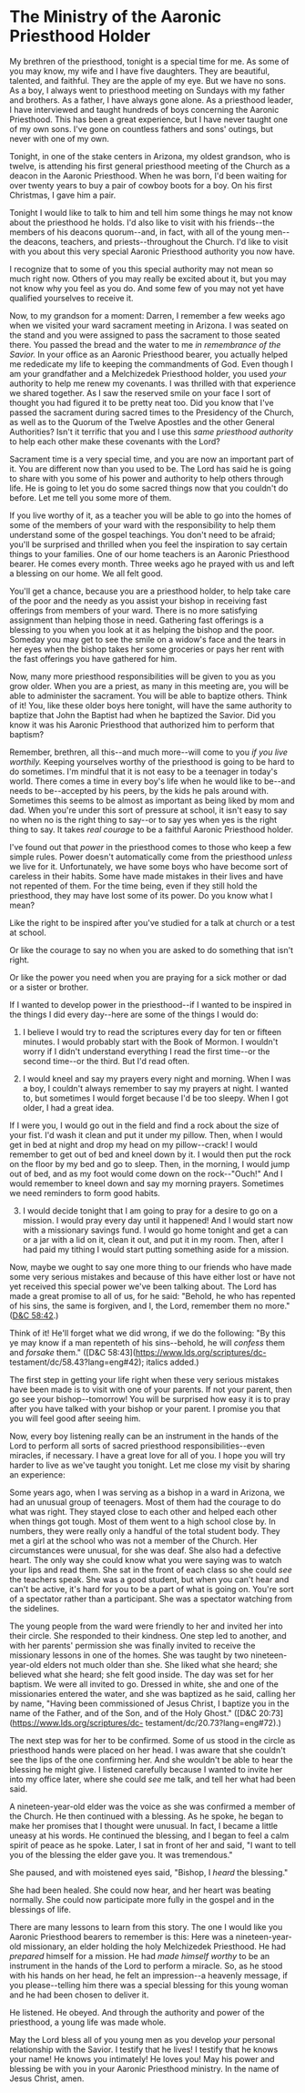 # The Ministry of the Aaronic Priesthood Holder

My brethren of the priesthood, tonight is a special time for me. As some of
you may know, my wife and I have five daughters. They are beautiful, talented,
and faithful. They are the apple of my eye. But we have no sons. As a boy, I
always went to priesthood meeting on Sundays with my father and brothers. As a
father, I have always gone alone. As a priesthood leader, I have interviewed
and taught hundreds of boys concerning the Aaronic Priesthood. This has been a
great experience, but I have never taught one of my own sons. I've gone on
countless fathers and sons' outings, but never with one of my own.

Tonight, in one of the stake centers in Arizona, my oldest grandson, who is
twelve, is attending his first general priesthood meeting of the Church as a
deacon in the Aaronic Priesthood. When he was born, I'd been waiting for over
twenty years to buy a pair of cowboy boots for a boy. On his first Christmas,
I gave him a pair.

Tonight I would like to talk to him and tell him some things he may not know
about the priesthood he holds. I'd also like to visit with his friends--the
members of his deacons quorum--and, in fact, with all of the young men--the
deacons, teachers, and priests--throughout the Church. I'd like to visit with
you about this very special Aaronic Priesthood authority you now have.

I recognize that to some of you this special authority may not mean so much
right now. Others of you may really be excited about it, but you may not know
why you feel as you do. And some few of you may not yet have qualified
yourselves to receive it.

Now, to my grandson for a moment: Darren, I remember a few weeks ago when we
visited your ward sacrament meeting in Arizona. I was seated on the stand and
you were assigned to pass the sacrament to those seated there. You passed the
bread and the water to me _in remembrance of the Savior._ In your office as an
Aaronic Priesthood bearer, you actually helped me rededicate my life to
keeping the commandments of God. Even though I am your grandfather and a
Melchizedek Priesthood holder, you used _your_ authority to help me renew my
covenants. I was thrilled with that experience we shared together. As I saw
the reserved smile on your face I sort of thought you had figured it to be
pretty neat too. Did you know that I've passed the sacrament during sacred
times to the Presidency of the Church, as well as to the Quorum of the Twelve
Apostles and the other General Authorities? Isn't it terrific that you and I
use this _same priesthood authority_ to help each other make these covenants
with the Lord?

Sacrament time is a very special time, and you are now an important part of
it. You are different now than you used to be. The Lord has said he is going
to share with you some of his power and authority to help others through life.
He is going to let you do some sacred things now that you couldn't do before.
Let me tell you some more of them.

If you live worthy of it, as a teacher you will be able to go into the homes
of some of the members of your ward with the responsibility to help them
understand some of the gospel teachings. You don't need to be afraid; you'll
be surprised and thrilled when you feel the inspiration to say certain things
to your families. One of our home teachers is an Aaronic Priesthood bearer. He
comes every month. Three weeks ago he prayed with us and left a blessing on
our home. We all felt good.

You'll get a chance, because you are a priesthood holder, to help take care of
the poor and the needy as you assist your bishop in receiving fast offerings
from members of your ward. There is no more satisfying assignment than helping
those in need. Gathering fast offerings is a blessing to you when you look at
it as helping the bishop and the poor. Someday you may get to see the smile on
a widow's face and the tears in her eyes when the bishop takes her some
groceries or pays her rent with the fast offerings you have gathered for him.

Now, many more priesthood responsibilities will be given to you as you grow
older. When you are a priest, as many in this meeting are, you will be able to
administer the sacrament. You will be able to baptize others. Think of it!
You, like these older boys here tonight, will have the same authority to
baptize that John the Baptist had when he baptized the Savior. Did you know it
was his Aaronic Priesthood that authorized him to perform that baptism?

Remember, brethren, all this--and much more--will come to you _if you live
worthily._ Keeping yourselves worthy of the priesthood is going to be hard to
do sometimes. I'm mindful that it is not easy to be a teenager in today's
world. There comes a time in every boy's life when he would like to be--and
needs to be--accepted by his peers, by the kids he pals around with. Sometimes
this seems to be almost as important as being liked by mom and dad. When
you're under this sort of pressure at school, it isn't easy to say no when no
is the right thing to say--or to say yes when yes is the right thing to say.
It takes _real courage_ to be a faithful Aaronic Priesthood holder.

I've found out that _power_ in the priesthood comes to those who keep a few
simple rules. Power doesn't automatically come from the priesthood _unless_ we
live for it. Unfortunately, we have some boys who have become sort of careless
in their habits. Some have made mistakes in their lives and have not repented
of them. For the time being, even if they still hold the priesthood, they may
have lost some of its power. Do you know what I mean?

Like the right to be inspired after you've studied for a talk at church or a
test at school.

Or like the courage to say no when you are asked to do something that isn't
right.

Or like the power you need when you are praying for a sick mother or dad or a
sister or brother.

If I wanted to develop power in the priesthood--if I wanted to be inspired in
the things I did every day--here are some of the things I would do:

  1. I believe I would try to read the scriptures every day for ten or fifteen minutes. I would probably start with the Book of Mormon. I wouldn't worry if I didn't understand everything I read the first time--or the second time--or the third. But I'd read often.

  2. I would kneel and say my prayers every night and morning. When I was a boy, I couldn't always remember to say my prayers at night. I wanted to, but sometimes I would forget because I'd be too sleepy. When I got older, I had a great idea.

If I were you, I would go out in the field and find a rock about the size of
your fist. I'd wash it clean and put it under my pillow. Then, when I would
get in bed at night and drop my head on my pillow--crack! I would remember to
get out of bed and kneel down by it. I would then put the rock on the floor by
my bed and go to sleep. Then, in the morning, I would jump out of bed, and as
my foot would come down on the rock--"Ouch!" And I would remember to kneel
down and say my morning prayers. Sometimes we need reminders to form good
habits.

  3. I would decide tonight that I am going to pray for a desire to go on a mission. I would pray every day until it happened! And I would start now with a missionary savings fund. I would go home tonight and get a can or a jar with a lid on it, clean it out, and put it in my room. Then, after I had paid my tithing I would start putting something aside for a mission.

Now, maybe we ought to say one more thing to our friends who have made some
very serious mistakes and because of this have either lost or have not yet
received this special power we've been talking about. The Lord has made a
great promise to all of us, for he said: "Behold, he who has repented of his
sins, the same is forgiven, and I, the Lord, remember them no more." ([D&amp;C
58:42](https://www.lds.org/scriptures/dc-testament/dc/58.42?lang=eng#41).)

Think of it! He'll forget what we did wrong, if we do the following: "By this
ye may know if a man repenteth of his sins--behold, he will _confess_ them and
_forsake_ them." ([D&amp;C 58:43](https://www.lds.org/scriptures/dc-
testament/dc/58.43?lang=eng#42); italics added.)

The first step in getting your life right when these very serious mistakes
have been made is to visit with one of your parents. If not your parent, then
go see your bishop--tomorrow! You will be surprised how easy it is to pray
after you have talked with your bishop or your parent. I promise you that you
will feel good after seeing him.

Now, every boy listening really can be an instrument in the hands of the Lord
to perform all sorts of sacred priesthood responsibilities--even miracles, if
necessary. I have a great love for all of you. I hope you will try harder to
live as we've taught you tonight. Let me close my visit by sharing an
experience:

Some years ago, when I was serving as a bishop in a ward in Arizona, we had an
unusual group of teenagers. Most of them had the courage to do what was right.
They stayed close to each other and helped each other when things got tough.
Most of them went to a high school close by. In numbers, they were really only
a handful of the total student body. They met a girl at the school who was not
a member of the Church. Her circumstances were unusual, for she was deaf. She
also had a defective heart. The only way she could know what you were saying
was to watch your lips and read them. She sat in the front of each class so
she could _see_ the teachers speak. She was a good student, but when you can't
hear and can't be active, it's hard for you to be a part of what is going on.
You're sort of a spectator rather than a participant. She was a spectator
watching from the sidelines.

The young people from the ward were friendly to her and invited her into their
circle. She responded to their kindness. One step led to another, and with her
parents' permission she was finally invited to receive the missionary lessons
in one of the homes. She was taught by two nineteen-year-old elders not much
older than she. She liked what she heard; she believed what she heard; she
felt good inside. The day was set for her baptism. We were all invited to go.
Dressed in white, she and one of the missionaries entered the water, and she
was baptized as he said, calling her by name, "Having been commissioned of
Jesus Christ, I baptize you in the name of the Father, and of the Son, and of
the Holy Ghost." ([D&amp;C 20:73](https://www.lds.org/scriptures/dc-
testament/dc/20.73?lang=eng#72).)

The next step was for her to be confirmed. Some of us stood in the circle as
priesthood hands were placed on her head. I was aware that she couldn't see
the lips of the one confirming her. And she wouldn't be able to hear the
blessing he might give. I listened carefully because I wanted to invite her
into my office later, where she could _see_ me talk, and tell her what had
been said.

A nineteen-year-old elder was the voice as she was confirmed a member of the
Church. He then continued with a blessing. As he spoke, he began to make her
promises that I thought were unusual. In fact, I became a little uneasy at his
words. He continued the blessing, and I began to feel a calm spirit of peace
as he spoke. Later, I sat in front of her and said, "I want to tell you of the
blessing the elder gave you. It was tremendous."

She paused, and with moistened eyes said, "Bishop, I _heard_ the blessing."

She had been healed. She could now hear, and her heart was beating normally.
She could now participate more fully in the gospel and in the blessings of
life.

There are many lessons to learn from this story. The one I would like you
Aaronic Priesthood bearers to remember is this: Here was a nineteen-year-old
missionary, an elder holding the holy Melchizedek Priesthood. He had
_prepared_ himself for a mission. He had _made himself worthy_ to be an
instrument in the hands of the Lord to perform a miracle. So, as he stood with
his hands on her head, he felt an impression--a heavenly message, if you
please--telling him there was a special blessing for this young woman and he
had been chosen to deliver it.

He listened. He obeyed. And through the authority and power of the priesthood,
a young life was made whole.

May the Lord bless all of you young men as you develop _your_ personal
relationship with the Savior. I testify that he lives! I testify that he knows
your name! He knows you intimately! He loves you! May his power and blessing
be with you in your Aaronic Priesthood ministry. In the name of Jesus Christ,
amen.


